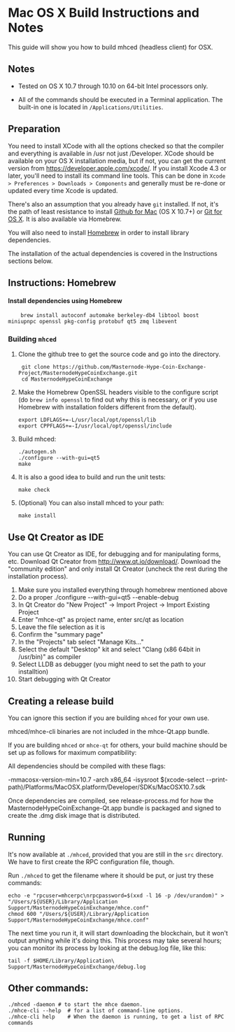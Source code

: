 Mac OS X Build Instructions and Notes
====================================
This guide will show you how to build mhced (headless client) for OSX.

Notes
-----

* Tested on OS X 10.7 through 10.10 on 64-bit Intel processors only.

* All of the commands should be executed in a Terminal application. The
built-in one is located in `/Applications/Utilities`.

Preparation
-----------

You need to install XCode with all the options checked so that the compiler
and everything is available in /usr not just /Developer. XCode should be
available on your OS X installation media, but if not, you can get the
current version from https://developer.apple.com/xcode/. If you install
Xcode 4.3 or later, you'll need to install its command line tools. This can
be done in `Xcode > Preferences > Downloads > Components` and generally must
be re-done or updated every time Xcode is updated.

There's also an assumption that you already have `git` installed. If
not, it's the path of least resistance to install [Github for Mac](https://mac.github.com/)
(OS X 10.7+) or
[Git for OS X](https://code.google.com/p/git-osx-installer/). It is also
available via Homebrew.

You will also need to install [Homebrew](http://brew.sh) in order to install library
dependencies.

The installation of the actual dependencies is covered in the Instructions
sections below.

Instructions: Homebrew
----------------------

#### Install dependencies using Homebrew

        brew install autoconf automake berkeley-db4 libtool boost miniupnpc openssl pkg-config protobuf qt5 zmq libevent

### Building `mhced`

1. Clone the github tree to get the source code and go into the directory.

        git clone https://github.com/Masternode-Hype-Coin-Exchange-Project/MasternodeHypeCoinExchange.git
        cd MasternodeHypeCoinExchange

2.  Make the Homebrew OpenSSL headers visible to the configure script  (do ```brew info openssl``` to find out why this is necessary, or if you use Homebrew with installation folders different from the default).

        export LDFLAGS+=-L/usr/local/opt/openssl/lib
        export CPPFLAGS+=-I/usr/local/opt/openssl/include

3.  Build mhced:

        ./autogen.sh
        ./configure --with-gui=qt5
        make

4.  It is also a good idea to build and run the unit tests:

        make check

5.  (Optional) You can also install mhced to your path:

        make install

Use Qt Creator as IDE
------------------------
You can use Qt Creator as IDE, for debugging and for manipulating forms, etc.
Download Qt Creator from http://www.qt.io/download/. Download the "community edition" and only install Qt Creator (uncheck the rest during the installation process).

1. Make sure you installed everything through homebrew mentioned above
2. Do a proper ./configure --with-gui=qt5 --enable-debug
3. In Qt Creator do "New Project" -> Import Project -> Import Existing Project
4. Enter "mhce-qt" as project name, enter src/qt as location
5. Leave the file selection as it is
6. Confirm the "summary page"
7. In the "Projects" tab select "Manage Kits..."
8. Select the default "Desktop" kit and select "Clang (x86 64bit in /usr/bin)" as compiler
9. Select LLDB as debugger (you might need to set the path to your installtion)
10. Start debugging with Qt Creator

Creating a release build
------------------------
You can ignore this section if you are building `mhced` for your own use.

mhced/mhce-cli binaries are not included in the mhce-Qt.app bundle.

If you are building `mhced` or `mhce-qt` for others, your build machine should be set up
as follows for maximum compatibility:

All dependencies should be compiled with these flags:

 -mmacosx-version-min=10.7
 -arch x86_64
 -isysroot $(xcode-select --print-path)/Platforms/MacOSX.platform/Developer/SDKs/MacOSX10.7.sdk

Once dependencies are compiled, see release-process.md for how the MasternodeHypeCoinExchange-Qt.app
bundle is packaged and signed to create the .dmg disk image that is distributed.

Running
-------

It's now available at `./mhced`, provided that you are still in the `src`
directory. We have to first create the RPC configuration file, though.

Run `./mhced` to get the filename where it should be put, or just try these
commands:

    echo -e "rpcuser=mhcerpc\nrpcpassword=$(xxd -l 16 -p /dev/urandom)" > "/Users/${USER}/Library/Application Support/MasternodeHypeCoinExchange/mhce.conf"
    chmod 600 "/Users/${USER}/Library/Application Support/MasternodeHypeCoinExchange/mhce.conf"

The next time you run it, it will start downloading the blockchain, but it won't
output anything while it's doing this. This process may take several hours;
you can monitor its process by looking at the debug.log file, like this:

    tail -f $HOME/Library/Application\ Support/MasternodeHypeCoinExchange/debug.log

Other commands:
-------

    ./mhced -daemon # to start the mhce daemon.
    ./mhce-cli --help  # for a list of command-line options.
    ./mhce-cli help    # When the daemon is running, to get a list of RPC commands
